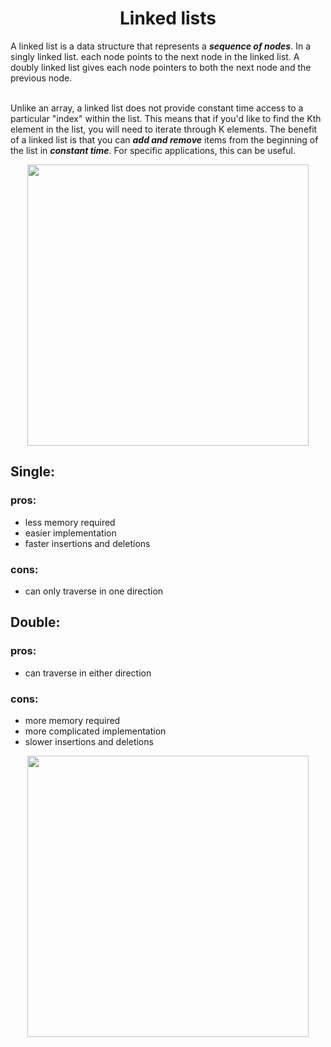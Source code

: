 <h1 align = "center"> Linked lists </h1>

A linked list is a data structure that represents a ***sequence of nodes***. In a singly linked list. each node points to the next node in the linked list. A doubly linked list gives each node pointers to both the next node and the previous node. 
<br><br>

Unlike an array, a linked list does not provide constant time access to a particular "index" within the list. This means that if you'd like to find the Kth element in the list, you will need to iterate through K elements. 
The benefit of a linked list is that you can ***add and remove*** items from the beginning of the list in ***constant time***. For specific applications, this can be useful. 

<p align = "center">
  
  <img height=450px src="https://i.pinimg.com/originals/bf/db/8c/bfdb8c10a7e844f1ded4a5252d11f444.gif">
  
</p>

## Single:

### pros:
  - less memory required
  - easier implementation
  - faster insertions and deletions
### cons:
  - can only traverse in one direction

## Double:

### pros:
  - can traverse in either direction
### cons:
  - more memory required
  - more complicated implementation
  - slower insertions and deletions
  
  
<p align ="center">
  
  <img height=450px src="https://i.pinimg.com/originals/c3/94/6d/c3946da32fba0a0db5c12cde992496f1.gif">
  
</p>
